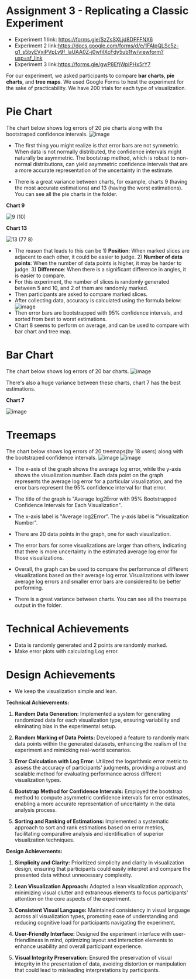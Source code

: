 Assignment 3 - Replicating a Classic Experiment  
===
* Experiment 1 link: https://forms.gle/SzZsSXLjd8DFFFNX6
* Experiment 2 link:https://docs.google.com/forms/d/e/1FAIpQLSc5z-g1_s5byEVxiPVpLy9f_laUAA0Z-j0wfilXcFdy5ub1fw/viewform?usp=sf_link
* Experiment 3 link:https://forms.gle/gwP8EfjWpiPHx5rY7

For our experiment, we asked participants to compare **bar charts**, **pie charts**, and **tree maps**. We used Google Forms to host the experiment for the sake of practicability. We have 200 trials for each type of visualization.

Pie Chart
===
The chart below shows log errors of 20 pie charts along with the bootstraped confidence intervals.
![image](https://github.com/OzgeAygul/a3-Experiment/assets/77694285/4e33d2fa-6c6f-47cb-8b24-a4451dd5e6a6)

* The first thing you might realize is that error bars are not symmetric. When data is not normally distributed, the confidence intervals might naturally be asymmetric. The bootstrap method, which is robust to non-normal distributions, can yield asymmetric confidence intervals that are a more accurate representation of the uncertainty in the estimate.

* There is a great variance between charts, for example, charts 9 (having the most accurate estimations) and 13 (having the worst estimations). You can see all the pie charts in the folder.
  
**Chart 9** 
  
  ![9 (10)](https://github.com/OzgeAygul/a3-Experiment/assets/77694285/bc496848-e379-43ba-9690-0a2721d3d2be) 
  
**Chart 13** 

![13 (77 8)](https://github.com/OzgeAygul/a3-Experiment/assets/77694285/d1bc3ab7-13f0-4e91-b68f-c557752c6d36)


* The reason that leads to this can be 1) **Position**: When marked slices are adjacent to each other, it could be easier to judge. 2) **Number of data points**: When the number of data points is higher, it may be harder to judge. 3) **Difference**: When there is a significant difference in angles, it is easier to compare.
* For this experiment, the number of slices is randomly generated between 5 and 10, and 2 of them are randomly marked.
* Then participants are asked to compare marked slices.
* After collecting data, accuracy is calculated using the formula below:
  ![image](https://github.com/OzgeAygul/a3-Experiment/assets/77694285/bc0c3c73-f670-40f6-9038-a8edb168cb6b)
* Then error bars are bootstrapped with 95% confidence intervals, and sorted from best to worst estimations. 
* Chart 8 seems to perform on average, and can be used to compare with bar chart and tree map.
  

Bar Chart
===
The chart below shows log errors of 20 bar charts.
![image](https://github.com/devtechster/a3-Experiment/blob/master/BarChart/Bar_Logerror-1.png?raw=true)

There's also a huge variance between these charts, chart 7 has the best estimations.

**Chart 7** 

![image](https://github.com/devtechster/a3-Experiment/blob/master/BarChart/barchartoutputs/7(2).jpg)


Treemaps
===
The chart below shows log errors of 20 treemaps(by 18 users) along with the bootstraped confidence intervals.
![image](https://github.com/devtechster/a3-Experiment/blob/master/treemaps/log1.png)
![image](https://github.com/devtechster/a3-Experiment/blob/master/treemaps/log2.png)

* The x-axis of the graph shows the average log error, while the y-axis shows the visualization number. Each data point on the graph represents the average log error for a particular visualization, and the error bars represent the 95% confidence interval for that error.

* The title of the graph is "Average log2Error with 95% Bootstrapped Confidence Intervals for Each Visualization".
* The x-axis label is "Average log2Error". The y-axis label is "Visualization Number".
* There are 20 data points in the graph, one for each visualization.
* The error bars for some visualizations are larger than others, indicating that there is more uncertainty in the estimated average log  error for those visualizations.
* Overall, the graph can be used to compare the performance of different visualizations based on their average log error. Visualizations with lower average log errors and smaller error bars are considered to be better performing.

* There is a great variance between charts. You can see all the treemaps output in the folder.


Technical Achievements
===
* Data is randomly generated and 2 points are randomly marked.
* Make error plots with calculating Log error.

Design Achievements
===
* We keep the visualization simple and lean.

**Technical Achievements:**

1. **Random Data Generation:** Implemented a system for generating randomized data for each visualization type, ensuring variability and eliminating bias in the experimental setup.

2. **Random Marking of Data Points:** Developed a feature to randomly mark data points within the generated datasets, enhancing the realism of the experiment and mimicking real-world scenarios.

3. **Error Calculation with Log Error:** Utilized the logarithmic error metric to assess the accuracy of participants' judgments, providing a robust and scalable method for evaluating performance across different visualization types.

4. **Bootstrap Method for Confidence Intervals:** Employed the bootstrap method to compute asymmetric confidence intervals for error estimates, enabling a more accurate representation of uncertainty in the data analysis process.

5. **Sorting and Ranking of Estimations:** Implemented a systematic approach to sort and rank estimations based on error metrics, facilitating comparative analysis and identification of superior visualization techniques.

**Design Achievements:**

1. **Simplicity and Clarity:** Prioritized simplicity and clarity in visualization design, ensuring that participants could easily interpret and compare the presented data without unnecessary complexity.

2. **Lean Visualization Approach:** Adopted a lean visualization approach, minimizing visual clutter and extraneous elements to focus participants' attention on the core aspects of the experiment.

3. **Consistent Visual Language:** Maintained consistency in visual language across all visualization types, promoting ease of understanding and reducing cognitive load for participants navigating the experiment.

4. **User-Friendly Interface:** Designed the experiment interface with user-friendliness in mind, optimizing layout and interaction elements to enhance usability and overall participant experience.

5. **Visual Integrity Preservation:** Ensured the preservation of visual integrity in the presentation of data, avoiding distortion or manipulation that could lead to misleading interpretations by participants.